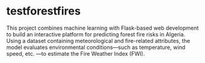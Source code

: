 # testforestfires
This project combines machine learning with Flask-based web development to build an interactive platform for predicting forest fire risks in Algeria. Using a dataset containing meteorological and fire-related attributes, the model evaluates environmental conditions—such as temperature, wind speed, etc. —to estimate the Fire Weather Index (FWI).
